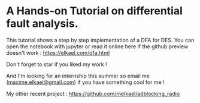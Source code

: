 # A Hands-on Tutorial on differential fault analysis.



This tutorial shows a step by step implementation of a DFA for DES. You can open the notebook with jupyter or read it online here if the github preview doesn't work : https://elkael.com/dfa.html

Don't forget to star if you liked my work !

And I'm looking for an internship this summer so email me (maxime.elkael@gmail.com) if you have something cool for me !

My other recent project : https://github.com/melkael/adblocking_radio